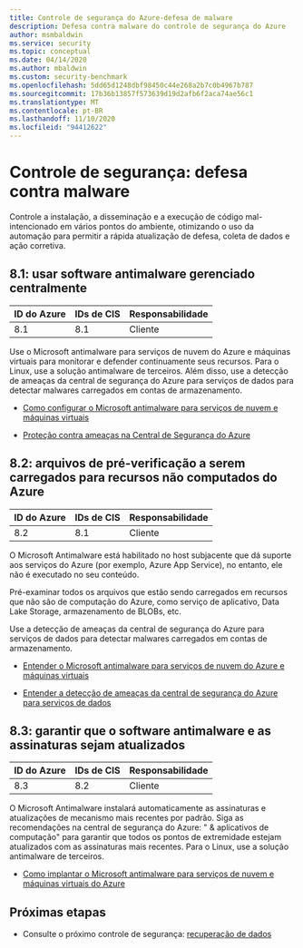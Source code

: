 ```yaml
---
title: Controle de segurança do Azure-defesa de malware
description: Defesa contra malware do controle de segurança do Azure
author: msmbaldwin
ms.service: security
ms.topic: conceptual
ms.date: 04/14/2020
ms.author: mbaldwin
ms.custom: security-benchmark
ms.openlocfilehash: 5dd65d1248dbf98450c44e268a2b7c0b4967b787
ms.sourcegitcommit: 17b36b13857f573639d19d2afb6f2aca74ae56c1
ms.translationtype: MT
ms.contentlocale: pt-BR
ms.lasthandoff: 11/10/2020
ms.locfileid: "94412622"
---
```

# <a name="security-control-malware-defense"></a>Controle de segurança: defesa contra malware

Controle a instalação, a disseminação e a execução de código mal-intencionado em vários pontos do ambiente, otimizando o uso da automação para permitir a rápida atualização de defesa, coleta de dados e ação corretiva.

## <a name="81-use-centrally-managed-anti-malware-software"></a>8.1: usar software antimalware gerenciado centralmente

| ID do Azure | IDs de CIS | Responsabilidade |
|--|--|--|
| 8.1 | 8.1 | Cliente |

Use o Microsoft antimalware para serviços de nuvem do Azure e máquinas virtuais para monitorar e defender continuamente seus recursos. Para o Linux, use a solução antimalware de terceiros.  Além disso, use a detecção de ameaças da central de segurança do Azure para serviços de dados para detectar malwares carregados em contas de armazenamento.

- [Como configurar o Microsoft antimalware para serviços de nuvem e máquinas virtuais](../fundamentals/antimalware.md)

- [Proteção contra ameaças na Central de Segurança do Azure](../../security-center/azure-defender.md)

## <a name="82-pre-scan-files-to-be-uploaded-to-non-compute-azure-resources"></a>8.2: arquivos de pré-verificação a serem carregados para recursos não computados do Azure

| ID do Azure | IDs de CIS | Responsabilidade |
|--|--|--|
| 8.2 | 8.1 | Cliente |

O Microsoft Antimalware está habilitado no host subjacente que dá suporte aos serviços do Azure (por exemplo, Azure App Service), no entanto, ele não é executado no seu conteúdo.

Pré-examinar todos os arquivos que estão sendo carregados em recursos que não são de computação do Azure, como serviço de aplicativo, Data Lake Storage, armazenamento de BLOBs, etc.

Use a detecção de ameaças da central de segurança do Azure para serviços de dados para detectar malwares carregados em contas de armazenamento.

- [Entender o Microsoft antimalware para serviços de nuvem do Azure e máquinas virtuais](../fundamentals/antimalware.md)

- [Entender a detecção de ameaças da central de segurança do Azure para serviços de dados](../../security-center/azure-defender.md)

## <a name="83-ensure-anti-malware-software-and-signatures-are-updated"></a>8.3: garantir que o software antimalware e as assinaturas sejam atualizados

| ID do Azure | IDs de CIS | Responsabilidade |
|--|--|--|
| 8.3 | 8.2 | Cliente |

O Microsoft Antimalware instalará automaticamente as assinaturas e atualizações de mecanismo mais recentes por padrão. Siga as recomendações na central de segurança do Azure: " &amp; aplicativos de computação" para garantir que todos os pontos de extremidade estejam atualizados com as assinaturas mais recentes. Para o Linux, use a solução antimalware de terceiros.

- [Como implantar o Microsoft antimalware para serviços de nuvem e máquinas virtuais do Azure](../fundamentals/antimalware.md)


## <a name="next-steps"></a>Próximas etapas

- Consulte o próximo controle de segurança: [recuperação de dados](security-control-data-recovery.md)